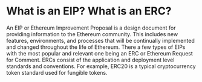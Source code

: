 # What is an EIP? What is an ERC?
An EIP or Ethereum Improvement Proposal is a design document for providing information to the Ethereum community. This includes new features, environments, and processes that will be continually implemented and changed throughout the life of Ethereum. There a few types of EIPs with the most popular and relevant one being an ERC or Ethereum Request for Comment. ERCs consist of the application and deployment level standards and conventions. For example, ERC20 is a typical cryptocurrency token standard used for fungible tokens.